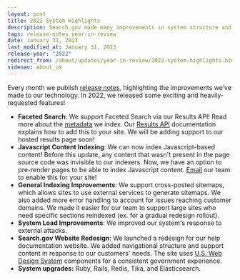 ```yaml
---
layout: post
title: 2022 System Highlights
description: Search.gov made many improvements in system structure and security in 2022.
tags: release-notes year-in-review
date: January 31, 2023
last_modified_at: January 31, 2023
release-year: "2022"
redirect_from: /about/updates/year-in-review/2022-system-highlights.html
sidenav: about_us
---
```


Every month we publish [release notes]({{site.baseurl}}/about/updates/releases/), highlighting the improvements we’ve made to our technology. In 2022, we released some exciting and heavily-requested features! 

* **Faceted Search**: We support Faceted Search via our Results API! Read more about the [metadata](https://search.gov/indexing/metadata.html) we index. Our [Results API](https://open.gsa.gov/api/searchgov-results/) documentation explains how to add this to your site. We will be adding support to our hosted results page soon!
* **Javascript Content Indexing**: We can now index Javascript-based content! Before this update, any content that wasn't present in the page source code was invisible to our indexers. Now, we have an option to pre-render pages to be able to index Javascript content. [Email](mailto:search@gsa.gov) our team to enable this for your site!
* **General Indexing Improvements**: We support cross-posted sitemaps, which allows sites to use external services to generate sitemaps. We also added more error handling to account for issues reaching customer domains. We made it easier for our team to support large sites who need specific sections reindexed (ex. for a gradual redesign rollout).
* **System Load Improvements**: We improved our system's response to external attacks. 
* **Search.gov Website Redesign**: We launched a redesign for our help documentation website. We added navigational structure and support content in response to our customers' needs. The site uses [U.S. Web Design System](https://designsystem.digital.gov/) components for a consistent government experience.
* **System upgrades:** Ruby, Rails, Redis, Tika, and Elasticsearch.
